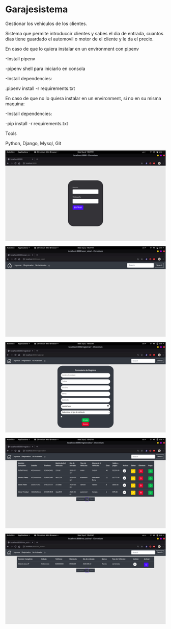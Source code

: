 # Garajesistema
Gestionar los vehiculos de los clientes.

Sistema que permite introduccir clientes y sabes el dia de entrada, cuantos dias tiene guardado el automovil o motor de el cliente y le da el precio.

En caso de que lo quiera instalar en un environment con pipenv

-Install pipenv

-pipenv shell para iniciarlo en consola

-Install dependencies:

   .pipenv install -r requirements.txt

En caso de que no lo quiera instalar en un environment, si no en su misma maquina:

-Install dependencies:

-pip install -r requirements.txt

Tools

 Python,
 Django,
 Mysql,
 Git

![](imagenes/1.png)

![](imagenes/2.png)

![](imagenes/3.png)

![](imagenes/4.png)

![](imagenes/5.png)
